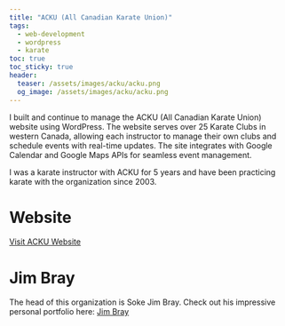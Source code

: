 ```yaml
---
title: "ACKU (All Canadian Karate Union)"
tags:
  - web-development
  - wordpress
  - karate
toc: true
toc_sticky: true
header:
  teaser: /assets/images/acku/acku.png
  og_image: /assets/images/acku/acku.png
---
```


I built and continue to manage the ACKU (All Canadian Karate Union) website using WordPress. The website serves over 25 Karate Clubs in western Canada, allowing each instructor to manage their own clubs and schedule events with real-time updates. The site integrates with Google Calendar and Google Maps APIs for seamless event management.

I was a karate instructor with ACKU for 5 years and have been practicing karate with the organization since 2003.

# Website

[Visit ACKU Website](https://www.acku.org)

# Jim Bray

The head of this organization is Soke Jim Bray. Check out his impressive personal portfolio here: [Jim Bray](https://jimbray.ca)

